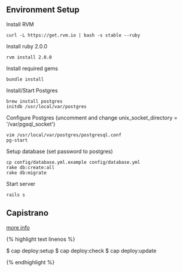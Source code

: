## Environment Setup

Install RVM

    curl -L https://get.rvm.io | bash -s stable --ruby

Install ruby 2.0.0

    rvm install 2.0.0

Install required gems

    bundle install

Install/Start Postgres

    brew install postgres
    initdb /usr/local/var/postgres

Configure Postgres (uncomment and change unix_socket_directory = '/var/pgsql_socket')

    vim /usr/local/var/postgres/postgresql.conf
    pg-start

Setup database (set password to postgres)

    cp config/database.yml.example config/database.yml
    rake db:create:all
    rake db:migrate

Start server

    rails s
    
## Capistrano

[more info](https://github.com/capistrano/capistrano/wiki/2.x-From-The-Beginning)

{% highlight text linenos %}

  $ cap deploy:setup
  $ cap deploy:check
  $ cap deploy:update

{% endhighlight %}
